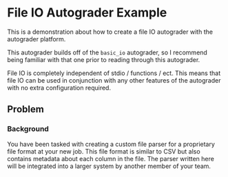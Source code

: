 # File IO Autograder Example

This is a demonstration about how to create a file IO autograder with the autograder platform. 

This autograder builds off of the `basic_io` autograder, so I recommend being familiar with that one prior to reading 
through this autograder. 

File IO is completely independent of stdio / functions / ect. This means that file IO can be used in conjunction with 
any other features of the autograder with no extra configuration required.

## Problem

### Background

You have been tasked with creating a custom file parser for a proprietary file format at your new job.
This file format is similar to CSV but also contains metadata about each column in the file. The parser written here 
will be integrated into a larger system by another member of your team.


